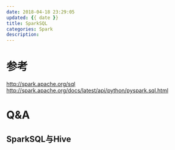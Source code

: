 ```yaml
---
date: 2018-04-18 23:29:05
updated: {{ date }}
title: SparkSQL
categories: Spark
description:
---
```


# 参考
http://spark.apache.org/sql
http://spark.apache.org/docs/latest/api/python/pyspark.sql.html




# Q&A
## SparkSQL与Hive

